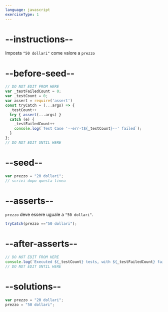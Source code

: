 ```yaml
---
language: javascript
exerciseType: 1
---
```


# --instructions--

Imposta `"50 dollari"` come valore a `prezzo`

# --before-seed--

```javascript
// DO NOT EDIT FROM HERE
var _testFailedCount = 0;
var _testCount = 0;
var assert = require('assert')
const tryCatch = (...args) => {
  _testCount++
  try { assert(...args) }
  catch (e) {
    _testFailedCount++
    console.log(`Test Case '--err-t${_testCount}--' failed`);
  }
};
// DO NOT EDIT UNTIL HERE
```

# --seed--

```javascript
var prezzo = "20 dollari";
// scrivi dopo questa linea
```

# --asserts--

`prezzo` deve essere uguale a `"50 dollari"`.

```javascript
tryCatch(prezzo =="50 dollari");
```

# --after-asserts--

```javascript
// DO NOT EDIT FROM HERE 
console.log(`Executed ${_testCount} tests, with ${_testFailedCount} failures`);
// DO NOT EDIT UNTIL HERE
```

# --solutions--

```javascript
var prezzo = "20 dollari";
prezzo = "50 dollari";
```

